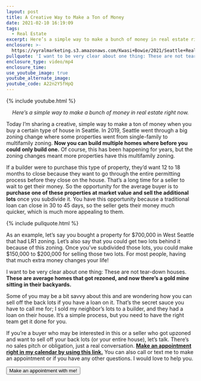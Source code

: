 ```yaml
---
layout: post
title: A Creative Way to Make a Ton of Money
date: 2021-02-10 16:19:09
tags:
  - Real Estate
excerpt: Here’s a simple way to make a bunch of money in real estate right now.
enclosure: >-
  https://vyralmarketing.s3.amazonaws.com/Kwasi+Bowie/2021/Seattle+Real+Estate+Agent_+A+Creative+Way+To+Make+a+Ton+of+Money.mp4
pullquote: 'I want to be very clear about one thing: These are not tear-down houses.'
enclosure_type: video/mp4
enclosure_time:
use_youtube_image: true
youtube_alternate_image:
youtube_code: A22n2Y5fHpQ
---
```


{% include youtube.html %}

<p style="text-align: center;"><em>Here’s a simple way to make a bunch of money in real estate right now.</em></p>

Today I’m sharing a creative, simple way to make a ton of money when you buy a certain type of house in Seattle. In 2019, Seattle went through a big zoning change where some properties went from single-family to multifamily zoning. **Now you can build multiple homes where before you could only build one.** Of course, this has been happening for years, but the zoning changes meant more properties have this multifamily zoning.&nbsp;

If a builder were to purchase this type of property, they’d want 12 to 18 months to close because they want to go through the entire permitting process before they close on the house. That’s a long time for a seller to wait to get their money. So the opportunity for the average buyer is to **purchase one of these properties at market value and sell the additional lots** once you subdivide it. You have this opportunity because a traditional loan can close in 30 to 45 days, so the seller gets their money much quicker, which is much more appealing to them.

{% include pullquote.html %}

As an example, let’s say you bought a property for $700,000 in West Seattle that had LR1 zoning. Let’s also say that you could get two lots behind it because of this zoning. Once you’ve subdivided those lots, you could make $150,000 to $200,000 for selling those two lots. For most people, having that much extra money changes your life\!&nbsp;

I want to be very clear about one thing: These are not tear-down houses. **These are average homes that got rezoned, and now there’s a gold mine sitting in their backyards.**

Some of you may be a bit savvy about this and are wondering how you can sell off the back lots if you have a loan on it. That’s the secret sauce you have to call me for; I sold my neighbor’s lots to a builder, and they had a loan on their house. It’s a simple process, but you need to have the right team get it done for you.&nbsp;

If you’re a buyer who may be interested in this or a seller who got upzoned and want to sell off your back lots (or your entire house), let’s talk. There’s no sales pitch or obligation, just a real conversation. [**Make an appointment right in my calendar by using this link.**](https://calendly.com/kwasib/video-conference?month=2021-02) You can also call or text me to make an appointment or if you have any other questions. I would love to help you.

<a href="https://calendly.com/kwasib/15min" target="_blank"><button type="button">Make an appointment with me!</button></a>
